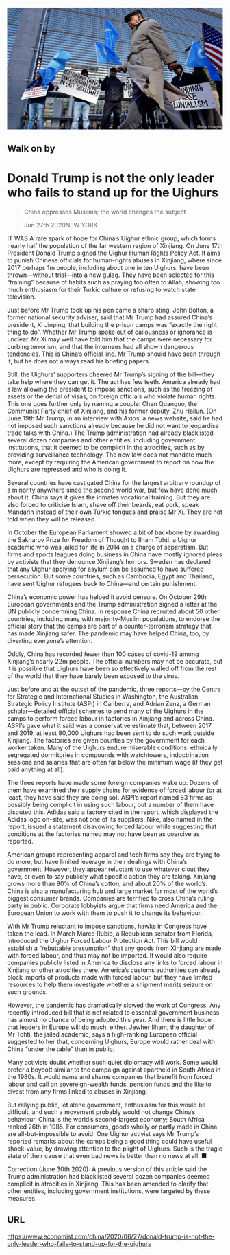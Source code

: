 ![](./images/20200627_CNP001_0.jpg)

## Walk on by

# Donald Trump is not the only leader who fails to stand up for the Uighurs

> China oppresses Muslims; the world changes the subject

> Jun 27th 2020NEW YORK

IT WAS A rare spark of hope for China’s Uighur ethnic group, which forms nearly half the population of the far western region of Xinjiang. On June 17th President Donald Trump signed the Uighur Human Rights Policy Act. It aims to punish Chinese officials for human-rights abuses in Xinjiang, where since 2017 perhaps 1m people, including about one in ten Uighurs, have been thrown—without trial—into a new gulag. They have been selected for this “training” because of habits such as praying too often to Allah, showing too much enthusiasm for their Turkic culture or refusing to watch state television.

Just before Mr Trump took up his pen came a sharp sting. John Bolton, a former national security adviser, said that Mr Trump had assured China’s president, Xi Jinping, that building the prison camps was “exactly the right thing to do”. Whether Mr Trump spoke out of callousness or ignorance is unclear. Mr Xi may well have told him that the camps were necessary for curbing terrorism, and that the internees had all shown dangerous tendencies. This is China’s official line. Mr Trump should have seen through it, but he does not always read his briefing papers.

Still, the Uighurs’ supporters cheered Mr Trump’s signing of the bill—they take help where they can get it. The act has few teeth. America already had a law allowing the president to impose sanctions, such as the freezing of assets or the denial of visas, on foreign officials who violate human rights. This one goes further only by naming a couple: Chen Quanguo, the Communist Party chief of Xinjiang, and his former deputy, Zhu Hailun. (On June 19th Mr Trump, in an interview with Axios, a news website, said he had not imposed such sanctions already because he did not want to jeopardise trade talks with China.) The Trump administration had already blacklisted several dozen companies and other entities, including government institutions, that it deemed to be complicit in the atrocities, such as by providing surveillance technology. The new law does not mandate much more, except by requiring the American government to report on how the Uighurs are repressed and who is doing it.

Several countries have castigated China for the largest arbitrary roundup of a minority anywhere since the second world war, but few have done much about it. China says it gives the inmates vocational training. But they are also forced to criticise Islam, shave off their beards, eat pork, speak Mandarin instead of their own Turkic tongues and praise Mr Xi. They are not told when they will be released.

In October the European Parliament showed a bit of backbone by awarding the Sakharov Prize for Freedom of Thought to Ilham Tohti, a Uighur academic who was jailed for life in 2014 on a charge of separatism. But firms and sports leagues doing business in China have mostly ignored pleas by activists that they denounce Xinjiang’s horrors. Sweden has declared that any Uighur applying for asylum can be assumed to have suffered persecution. But some countries, such as Cambodia, Egypt and Thailand, have sent Uighur refugees back to China—and certain punishment.

China’s economic power has helped it avoid censure. On October 29th European governments and the Trump administration signed a letter at the UN publicly condemning China. In response China recruited about 50 other countries, including many with majority-Muslim populations, to endorse the official story that the camps are part of a counter-terrorism strategy that has made Xinjiang safer. The pandemic may have helped China, too, by diverting everyone’s attention.

Oddly, China has recorded fewer than 100 cases of covid-19 among Xinjiang’s nearly 22m people. The official numbers may not be accurate, but it is possible that Uighurs have been so effectively walled off from the rest of the world that they have barely been exposed to the virus.

Just before and at the outset of the pandemic, three reports—by the Centre for Strategic and International Studies in Washington, the Australian Strategic Policy Institute (ASPI) in Canberra, and Adrian Zenz, a German scholar—detailed official schemes to send many of the Uighurs in the camps to perform forced labour in factories in Xinjiang and across China. ASPI’s gave what it said was a conservative estimate that, between 2017 and 2019, at least 80,000 Uighurs had been sent to do such work outside Xinjiang. The factories are given bounties by the government for each worker taken. Many of the Uighurs endure miserable conditions: ethnically segregated dormitories in compounds with watchtowers, indoctrination sessions and salaries that are often far below the minimum wage (if they get paid anything at all).

The three reports have made some foreign companies wake up. Dozens of them have examined their supply chains for evidence of forced labour (or at least, they have said they are doing so). ASPI’s report named 83 firms as possibly being complicit in using such labour, but a number of them have disputed this. Adidas said a factory cited in the report, which displayed the Adidas logo on-site, was not one of its suppliers. Nike, also named in the report, issued a statement disavowing forced labour while suggesting that conditions at the factories named may not have been as coercive as reported.

American groups representing apparel and tech firms say they are trying to do more, but have limited leverage in their dealings with China’s government. However, they appear reluctant to use whatever clout they have, or even to say publicly what specific action they are taking. Xinjiang grows more than 80% of China’s cotton, and about 20% of the world’s. China is also a manufacturing hub and large market for most of the world’s biggest consumer brands. Companies are terrified to cross China’s ruling party in public. Corporate lobbyists argue that firms need America and the European Union to work with them to push it to change its behaviour.

With Mr Trump reluctant to impose sanctions, hawks in Congress have taken the lead. In March Marco Rubio, a Republican senator from Florida, introduced the Uighur Forced Labour Protection Act. This bill would establish a “rebuttable presumption” that any goods from Xinjiang are made with forced labour, and thus may not be imported. It would also require companies publicly listed in America to disclose any links to forced labour in Xinjiang or other atrocities there. America’s customs authorities can already block imports of products made with forced labour, but they have limited resources to help them investigate whether a shipment merits seizure on such grounds.

However, the pandemic has dramatically slowed the work of Congress. Any recently introduced bill that is not related to essential government business has almost no chance of being adopted this year. And there is little hope that leaders in Europe will do much, either. Jewher Ilham, the daughter of Mr Tohti, the jailed academic, says a high-ranking European official suggested to her that, concerning Uighurs, Europe would rather deal with China “under the table” than in public.

Many activists doubt whether such quiet diplomacy will work. Some would prefer a boycott similar to the campaign against apartheid in South Africa in the 1980s. It would name and shame companies that benefit from forced labour and call on sovereign-wealth funds, pension funds and the like to divest from any firms linked to abuses in Xinjiang.

But rallying public, let alone government, enthusiasm for this would be difficult, and such a movement probably would not change China’s behaviour. China is the world’s second-largest economy; South Africa ranked 26th in 1985. For consumers, goods wholly or partly made in China are all-but-impossible to avoid. One Uighur activist says Mr Trump’s reported remarks about the camps being a good thing could have useful shock-value, by drawing attention to the plight of Uighurs. Such is the tragic state of their cause that even bad news is better than no news at all. ■

Correction (June 30th 2020): A previous version of this article said the Trump administration had blacklisted several dozen companies deemed complicit in atrocities in Xinjiang. This has been amended to clarify that other entities, including government institutions, were targeted by these measures.

## URL

https://www.economist.com/china/2020/06/27/donald-trump-is-not-the-only-leader-who-fails-to-stand-up-for-the-uighurs
